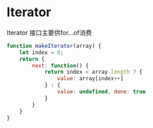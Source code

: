 # Iterator

Iterator 接口主要供for...of消费

```javascript
function makeIterator(array) {
    let index = 0;
    return {
        next: function() {
            return index < array.length ? {
                value: array[index++]
            } : {
                value: undefined, done: true
            }
        }
    }
}
```
